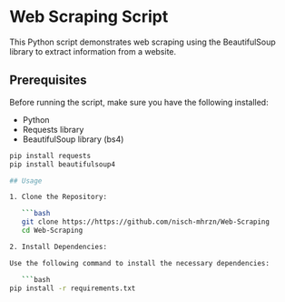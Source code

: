 # Web Scraping Script

This Python script demonstrates web scraping using the BeautifulSoup library to extract information from a website.

## Prerequisites

Before running the script, make sure you have the following installed:

- Python
- Requests library
- BeautifulSoup library (bs4)

```bash
pip install requests
pip install beautifulsoup4

## Usage

1. Clone the Repository:

   ```bash
   git clone https://https://github.com/nisch-mhrzn/Web-Scraping
   cd Web-Scraping

2. Install Dependencies:

Use the following command to install the necessary dependencies:

   ```bash
pip install -r requirements.txt
